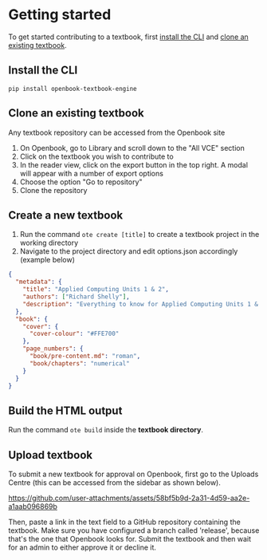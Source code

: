 # Getting started
To get started contributing to a textbook, first [install the CLI](#install-the-cli) and [clone an existing textbook](#clone-an-existing-textbook).
## Install the CLI
```
pip install openbook-textbook-engine
```
## Clone an existing textbook
Any textbook repository can be accessed from the Openbook site
1. On Openbook, go to Library and scroll down to the "All VCE" section
2. Click on the textbook you wish to contribute to
3. In the reader view, click on the export button in the top right. A modal will appear with a number of export options
4. Choose the option "Go to repository"
5. Clone the repository
## Create a new textbook
1. Run the command ```ote create [title]``` to create a textbook project in the working directory
2. Navigate to the project directory and edit options.json accordingly (example below)
```json
{
  "metadata": {
    "title": "Applied Computing Units 1 & 2",
    "authors": ["Richard Shelly"],
    "description": "Everything to know for Applied Computing Units 1 & 2"
  },
  "book": {
    "cover": {
      "cover-colour": "#FFE700"
    },
    "page_numbers": {
      "book/pre-content.md": "roman",
      "book/chapters": "numerical"
    }
  }
}
```
## Build the HTML output
Run the command ```ote build``` inside the **textbook directory**.
## Upload textbook
To submit a new textbook for approval on Openbook, first go to the Uploads Centre (this can be accessed from the sidebar as shown below).

https://github.com/user-attachments/assets/58bf5b9d-2a31-4d59-aa2e-a1aab096869b

Then, paste a link in the text field to a GitHub repository containing the textbook. Make sure you have configured a branch called 'release', because that's the one that Openbook looks for. Submit the textbook and then wait for an admin to either approve it or decline it.

